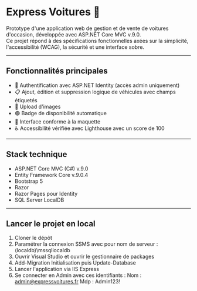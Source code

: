 # Express Voitures 🚗

Prototype d'une application web de gestion et de vente de voitures d'occasion, développée avec ASP.NET Core MVC v.9.0.  
Ce projet répond à des spécifications fonctionnelles axées sur la simplicité, l'accessibilité (WCAG), la sécurité et une interface sobre.

---

## Fonctionnalités principales

- 🔐 Authentification avec ASP.NET Identity (accès admin uniquement)
- 📋 Ajout, édition et suppression logique de véhicules avec champs étiquetés
- 📸 Upload d'images
- 🟢 Badge de disponibilité automatique
- 🧼 Interface conforme à la maquette
- ♿ Accessibilité vérifiée avec Lighthouse avec un score de 100

---

## Stack technique

- ASP.NET Core MVC (C#) v.9.0
- Entity Framework Core v.9.0.4
- Bootstrap 5
- Razor
- Razor Pages pour Identity
- SQL Server LocalDB

---

## Lancer le projet en local

1. Cloner le dépôt
2. Paramétrer la connexion SSMS avec pour nom de serveur : (localdb)\mssqllocaldb
3. Ouvrir Visual Studio et ouvrir le gestionnaire de packages
4. Add-Migration Initialisation puis Update-Database
5. Lancer l'application via IIS Express
6. Se connecter en Admin avec ces identifiants :
   Nom : admin@expressvoitures.fr
   Mdp : Admin123!

